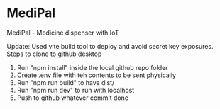 # MediPal
MediPal - Medicine dispenser with IoT

Update: Used vite build tool to deploy and avoid secret key exposures.
Steps to clone to github desktop
1. Run "npm install" inside the local github repo folder
2. Create .env file with teh contents to be sent physically
3. Run "npm run build" to have dist/
4. Run "npm run dev" to run with localhost
5. Push to github whatever commit done

